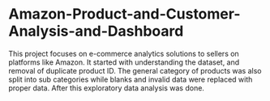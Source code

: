# Amazon-Product-and-Customer-Analysis-and-Dashboard
This project focuses on e-commerce analytics solutions to sellers on platforms like Amazon. It started with understanding the dataset, and removal of duplicate product ID. The general category of products was also split into sub categories while blanks and invalid data were replaced with proper data. After this exploratory data analysis was done.
